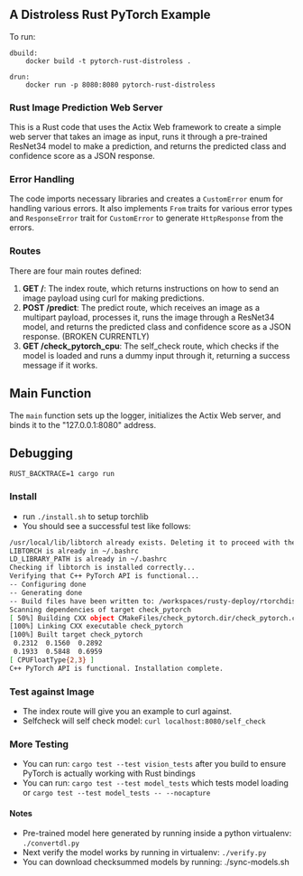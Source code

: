 ## A Distroless Rust PyTorch Example

To run: 

```
dbuild:
	docker build -t pytorch-rust-distroless .

drun:
	docker run -p 8080:8080 pytorch-rust-distroless
```

### Rust Image Prediction Web Server

This is a Rust code that uses the Actix Web framework to create a simple web server that takes an image as input, runs it through a pre-trained ResNet34 model to make a prediction, and returns the predicted class and confidence score as a JSON response.

### Error Handling

The code imports necessary libraries and creates a `CustomError` enum for handling various errors. It also implements `From` traits for various error types and `ResponseError` trait for `CustomError` to generate `HttpResponse` from the errors.

### Routes

There are four main routes defined:

1. **GET /**: The index route, which returns instructions on how to send an image payload using curl for making predictions.
2. **POST /predict**: The predict route, which receives an image as a multipart payload, processes it, runs the image through a ResNet34 model, and returns the predicted class and confidence score as a JSON response. (BROKEN CURRENTLY)
3. **GET /check_pytorch_cpu**: The self_check route, which checks if the model is loaded and runs a dummy input through it, returning a success message if it works.

## Main Function

The `main` function sets up the logger, initializes the Actix Web server, and binds it to the "127.0.0.1:8080" address.

## Debugging

`RUST_BACKTRACE=1 cargo run`

### Install

* run `./install.sh` to setup torchlib
* You should see a successful test like follows:

```bash
/usr/local/lib/libtorch already exists. Deleting it to proceed with the installation.
LIBTORCH is already in ~/.bashrc
LD_LIBRARY_PATH is already in ~/.bashrc
Checking if libtorch is installed correctly...
Verifying that C++ PyTorch API is functional...
-- Configuring done
-- Generating done
-- Build files have been written to: /workspaces/rusty-deploy/rtorchdist/build
Scanning dependencies of target check_pytorch
[ 50%] Building CXX object CMakeFiles/check_pytorch.dir/check_pytorch.cpp.o
[100%] Linking CXX executable check_pytorch
[100%] Built target check_pytorch
 0.2312  0.1560  0.2892
 0.1933  0.5848  0.6959
[ CPUFloatType{2,3} ]
C++ PyTorch API is functional. Installation complete.

```

### Test against Image

* The index route will give you an example to curl against.
* Selfcheck will self check model:  `curl localhost:8080/self_check`

### More Testing

* You can run: `cargo test --test vision_tests` after you build to ensure PyTorch is actually working with Rust bindings
* You can run: `cargo test --test model_tests` which tests model loading or `cargo test --test model_tests -- --nocapture`


#### Notes

* Pre-trained model here generated by running inside a python virtualenv:  `./convertdl.py`
* Next verify the model works by running in virtualenv: `./verify.py`
* You can download checksummed models by running: ./sync-models.sh
